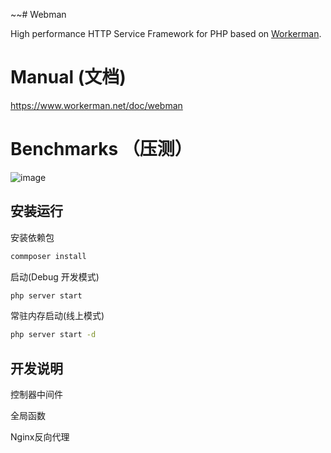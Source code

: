 ~~# Webman

High performance HTTP Service Framework for PHP based on [Workerman](https://github.com/walkor/workerman).

# Manual (文档)

https://www.workerman.net/doc/webman

# Benchmarks （压测）

![image](https://user-images.githubusercontent.com/6073368/96447814-120fc980-1245-11eb-938d-6ea408716c72.png)

## 安装运行

安装依赖包
```bash
commposer install
```

启动(Debug 开发模式)
```bash
php server start
```

常驻内存启动(线上模式)
```bash
php server start -d
```

## 开发说明

控制器中间件

全局函数

Nginx反向代理
